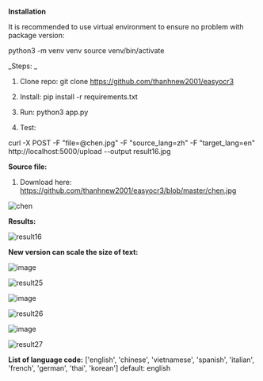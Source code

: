 **Installation**

It is recommended to use virtual environment to ensure no problem with package version:

python3 -m venv venv
source venv/bin/activate

_Steps: _

1. Clone repo: git clone https://github.com/thanhnew2001/easyocr3

2. Install: pip install -r requirements.txt
3. Run: python3 app.py
4. Test:

curl -X POST -F "file=@chen.jpg" -F "source_lang=zh" -F "target_lang=en"  http://localhost:5000/upload --output result16.jpg

**Source file:**
1. Download here: https://github.com/thanhnew2001/easyocr3/blob/master/chen.jpg

![chen](https://github.com/thanhnew2001/easyocr3/assets/3261272/38c65902-7318-49c5-9574-c0a25622ea6a)


**Results:**

![result16](https://github.com/thanhnew2001/easyocr3/assets/3261272/7d2c58e8-ef6e-41fb-82c7-d2d2d1cde944)

**New version can scale the size of text:**

![image](https://github.com/thanhnew2001/easyocr3/assets/3261272/d96920c7-2ac4-462a-9dd8-2afc60c2f755)

![result25](https://github.com/thanhnew2001/easyocr3/assets/3261272/4ff1f384-31fa-4320-be43-bfe4ba70a8be)

![image](https://github.com/thanhnew2001/easyocr3/assets/3261272/c58b45ee-aa0c-4ec2-9f71-97c3ea4cb50e)

![result26](https://github.com/thanhnew2001/easyocr3/assets/3261272/00350cd6-a32c-41f5-bb9d-adcf6274e45f)

![image](https://github.com/thanhnew2001/easyocr3/assets/3261272/49388d27-0086-4497-841e-7cd257c933a2)

![result27](https://github.com/thanhnew2001/easyocr3/assets/3261272/d84d902f-7dfd-450d-8b06-6b0048a48395)







**List of language code:**
['english', 'chinese', 'vietnamese', 'spanish', 'italian', 'french', 'german', 'thai', 'korean']
default: english
